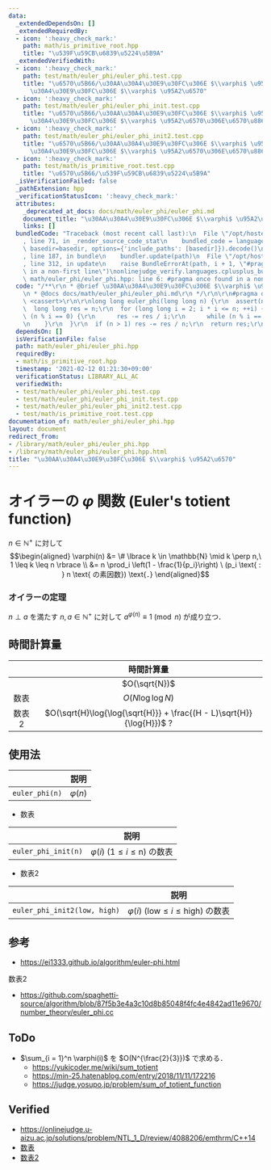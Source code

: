 ```yaml
---
data:
  _extendedDependsOn: []
  _extendedRequiredBy:
  - icon: ':heavy_check_mark:'
    path: math/is_primitive_root.hpp
    title: "\u539F\u59CB\u6839\u5224\u5B9A"
  _extendedVerifiedWith:
  - icon: ':heavy_check_mark:'
    path: test/math/euler_phi/euler_phi.test.cpp
    title: "\u6570\u5B66/\u30AA\u30A4\u30E9\u30FC\u306E $\\varphi$ \u95A2\u6570/\u30AA\
      \u30A4\u30E9\u30FC\u306E $\\varphi$ \u95A2\u6570"
  - icon: ':heavy_check_mark:'
    path: test/math/euler_phi/euler_phi_init.test.cpp
    title: "\u6570\u5B66/\u30AA\u30A4\u30E9\u30FC\u306E $\\varphi$ \u95A2\u6570/\u30AA\
      \u30A4\u30E9\u30FC\u306E $\\varphi$ \u95A2\u6570\u306E\u6570\u8868"
  - icon: ':heavy_check_mark:'
    path: test/math/euler_phi/euler_phi_init2.test.cpp
    title: "\u6570\u5B66/\u30AA\u30A4\u30E9\u30FC\u306E $\\varphi$ \u95A2\u6570/\u30AA\
      \u30A4\u30E9\u30FC\u306E $\\varphi$ \u95A2\u6570\u306E\u6570\u88682"
  - icon: ':heavy_check_mark:'
    path: test/math/is_primitive_root.test.cpp
    title: "\u6570\u5B66/\u539F\u59CB\u6839\u5224\u5B9A"
  _isVerificationFailed: false
  _pathExtension: hpp
  _verificationStatusIcon: ':heavy_check_mark:'
  attributes:
    _deprecated_at_docs: docs/math/euler_phi/euler_phi.md
    document_title: "\u30AA\u30A4\u30E9\u30FC\u306E $\\varphi$ \u95A2\u6570"
    links: []
  bundledCode: "Traceback (most recent call last):\n  File \"/opt/hostedtoolcache/Python/3.9.4/x64/lib/python3.9/site-packages/onlinejudge_verify/documentation/build.py\"\
    , line 71, in _render_source_code_stat\n    bundled_code = language.bundle(stat.path,\
    \ basedir=basedir, options={'include_paths': [basedir]}).decode()\n  File \"/opt/hostedtoolcache/Python/3.9.4/x64/lib/python3.9/site-packages/onlinejudge_verify/languages/cplusplus.py\"\
    , line 187, in bundle\n    bundler.update(path)\n  File \"/opt/hostedtoolcache/Python/3.9.4/x64/lib/python3.9/site-packages/onlinejudge_verify/languages/cplusplus_bundle.py\"\
    , line 312, in update\n    raise BundleErrorAt(path, i + 1, \"#pragma once found\
    \ in a non-first line\")\nonlinejudge_verify.languages.cplusplus_bundle.BundleErrorAt:\
    \ math/euler_phi/euler_phi.hpp: line 6: #pragma once found in a non-first line\n"
  code: "/**\r\n * @brief \u30AA\u30A4\u30E9\u30FC\u306E $\\varphi$ \u95A2\u6570\r\
    \n * @docs docs/math/euler_phi/euler_phi.md\r\n */\r\n\r\n#pragma once\r\n#include\
    \ <cassert>\r\n\r\nlong long euler_phi(long long n) {\r\n  assert(n >= 1);\r\n\
    \  long long res = n;\r\n  for (long long i = 2; i * i <= n; ++i) {\r\n    if\
    \ (n % i == 0) {\r\n      res -= res / i;\r\n      while (n % i == 0) n /= i;\r\
    \n    }\r\n  }\r\n  if (n > 1) res -= res / n;\r\n  return res;\r\n}\r\n"
  dependsOn: []
  isVerificationFile: false
  path: math/euler_phi/euler_phi.hpp
  requiredBy:
  - math/is_primitive_root.hpp
  timestamp: '2021-02-12 01:21:30+09:00'
  verificationStatus: LIBRARY_ALL_AC
  verifiedWith:
  - test/math/euler_phi/euler_phi.test.cpp
  - test/math/euler_phi/euler_phi_init.test.cpp
  - test/math/euler_phi/euler_phi_init2.test.cpp
  - test/math/is_primitive_root.test.cpp
documentation_of: math/euler_phi/euler_phi.hpp
layout: document
redirect_from:
- /library/math/euler_phi/euler_phi.hpp
- /library/math/euler_phi/euler_phi.hpp.html
title: "\u30AA\u30A4\u30E9\u30FC\u306E $\\varphi$ \u95A2\u6570"
---
```

# オイラーの $\varphi$ 関数 (Euler's totient function)

$n \in \mathbb{N}^+$ に対して
$$\begin{aligned} \varphi(n) &= \# \lbrace k \in \mathbb{N} \mid k \perp n,\ 1 \leq k \leq n \rbrace \\ &= n \prod_i \left(1 - \frac{1}{p_i}\right) \ (p_i \text{ : } n \text{ の素因数}) \text{．} \end{aligned}$$


### オイラーの定理

$n \perp a$ を満たす $n, a \in \mathbb{N}^+$ に対して $a^{\varphi(n)} \equiv 1 \pmod{n}$ が成り立つ．


## 時間計算量

||時間計算量|
|:--:|:--:|
||$O(\sqrt{N})$|
|数表|$O(N\log{\log{N}})$|
|数表2|$O(\sqrt{H}\log{\log{\sqrt{H}}} + \frac{(H - L)\sqrt{H}}{\log{H}})$ ?|


## 使用法

||説明|
|:--:|:--:|
|`euler_phi(n)`|$\varphi(n)$|

- 数表

||説明|
|:--:|:--:|
|`euler_phi_init(n)`|$\varphi(i) \ (1 \leq i \leq \mathrm{n})$ の数表|

- 数表2

||説明|
|:--:|:--:|
|`euler_phi_init2(low, high)`|$\varphi(i) \ (\mathrm{low} \leq i \leq \mathrm{high})$ の数表|


## 参考

- https://ei1333.github.io/algorithm/euler-phi.html

数表2
- https://github.com/spaghetti-source/algorithm/blob/87f5b3e4a3c10d8b85048f4fc4e4842ad11e9670/number_theory/euler_phi.cc


## ToDo

- $\sum_{i = 1}^n \varphi(i)$ を $O(N^{\frac{2}{3}})$ で求める．
  - https://yukicoder.me/wiki/sum_totient
  - https://min-25.hatenablog.com/entry/2018/11/11/172216
  - https://judge.yosupo.jp/problem/sum_of_totient_function


## Verified

- https://onlinejudge.u-aizu.ac.jp/solutions/problem/NTL_1_D/review/4088206/emthrm/C++14
- [数表](https://onlinejudge.u-aizu.ac.jp/solutions/problem/NTL_1_D/review/4088232/emthrm/C++14)
- [数表2](https://onlinejudge.u-aizu.ac.jp/solutions/problem/NTL_1_D/review/4088268/emthrm/C++14)
